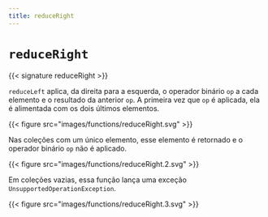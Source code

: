 ```yaml
---
title: reduceRight
---
```


# `reduceRight`

{{< signature reduceRight >}}

`reduceLeft` aplica, da direita para a esquerda, o operador binário `op` a cada elemento e o resultado da anterior `op`.
A primeira vez que `op` é aplicada, ela é alimentada com os dois últimos elementos.

{{< figure src="images/functions/reduceRight.svg" >}}

Nas coleções com um único elemento, esse elemento é retornado e o operador binário `op` não é aplicado.

{{< figure src="images/functions/reduceRight.2.svg" >}}

Em coleções vazias, essa função lança uma exceção `UnsupportedOperationException`.

{{< figure src="images/functions/reduceRight.3.svg" >}}

